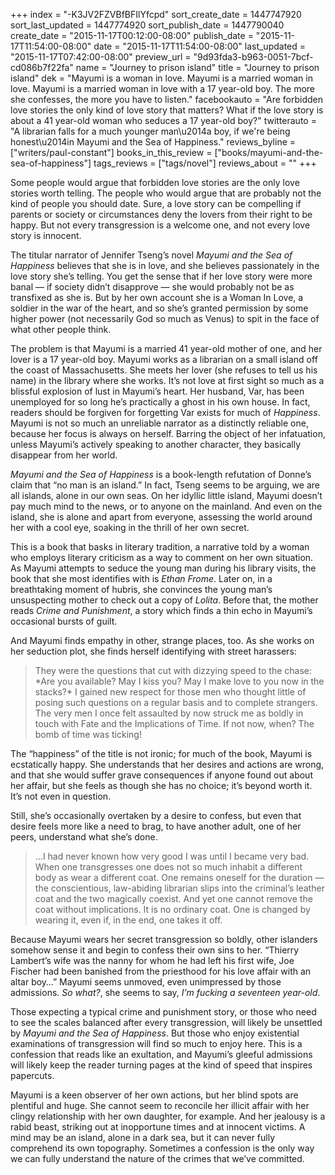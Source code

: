 +++
index = "-K3JV2FZVBfBFIlYfcpd"
sort_create_date = 1447747920
sort_last_updated = 1447774920
sort_publish_date = 1447790040
create_date = "2015-11-17T00:12:00-08:00"
publish_date = "2015-11-17T11:54:00-08:00"
date = "2015-11-17T11:54:00-08:00"
last_updated = "2015-11-17T07:42:00-08:00"
preview_url = "9d93fda3-b963-0051-7bcf-cd086b7f22fa"
name = "Journey to prison island"
title = "Journey to prison island"
dek = "Mayumi is a woman in love. Mayumi is a married woman in love. Mayumi is a married woman in love with a 17 year-old boy. The more she confesses, the more you have to listen."
facebookauto = "Are forbidden love stories the only kind of love story that matters? What if the love story is about a 41 year-old woman who seduces a 17 year-old boy?"
twitterauto = "A librarian falls for a much younger man\u2014a boy, if we're being honest\u2014in Mayumi and the Sea of Happiness."
reviews_byline = ["writers/paul-constant"]
books_in_this_review = ["books/mayumi-and-the-sea-of-happiness"]
tags_reviews = ["tags/novel"]
reviews_about = ""
+++

Some people would argue that forbidden love stories are the only love stories worth telling. The people who would argue that are probably not the kind of people you should date. Sure, a love story can be compelling if parents or society or circumstances deny the lovers from their right to be happy. But not every transgression is a welcome one, and not every love story is innocent.

The titular narrator of Jennifer Tseng’s novel *Mayumi and the Sea of Happiness* believes that she is in love, and she believes passionately in the love story she’s telling. You get the sense that if her love story were more banal — if society didn’t disapprove — she would probably not be as transfixed as she is. But by her own account she is a Woman In Love, a soldier in the war of the heart, and so she’s granted permission by some higher power (not necessarily God so much as Venus) to spit in the face of what other people think.

The problem is that Mayumi is a married 41 year-old mother of one, and her lover is a 17 year-old boy. Mayumi works as a librarian on a small island off the coast of Massachusetts. She meets her lover (she refuses to tell us his name) in the library where she works. It’s not love at first sight so much as a blissful explosion of lust in Mayumi’s heart. Her husband, Var, has been unemployed for so long he’s practically a ghost in his own house. In fact, readers should be forgiven for forgetting Var exists for much of *Happiness*. Mayumi is not so much an unreliable narrator as a distinctly reliable one, because her focus is always on herself. Barring the object of her infatuation, unless Mayumi’s actively speaking to another character, they basically disappear from her world.

*Mayumi and the Sea of Happiness* is a book-length refutation of Donne’s claim that “no man is an island.” In fact, Tseng seems to be arguing, we are all islands, alone in our own seas. On her idyllic little island, Mayumi doesn’t pay much mind to the news, or to anyone on the mainland. And even on the island, she is alone and apart from everyone, assessing the world around her with a cool eye, soaking in the thrill of her own secret. 

This is a book that basks in literary tradition, a narrative told by a woman who employs literary criticism as a way to comment on her own situation. As Mayumi attempts to seduce the young man during his library visits, the book that she most identifies with is *Ethan Frome*. Later on, in a breathtaking moment of hubris, she convinces the young man’s unsuspecting mother to check out a copy of *Lolita*. Before that, the mother reads *Crime and Punishment*, a story which finds a thin echo in Mayumi’s occasional bursts of guilt.

And Mayumi finds empathy in other, strange places, too. As she works on her seduction plot, she finds herself identifying with street harassers:

<blockquote>They were the questions that cut with dizzying speed to the chase: *Are you available? May I kiss you? May I make love to you now in the stacks?* I gained new respect for those men who thought little of posing such questions on a regular basis and to complete strangers. The very men I once felt assaulted by now struck me as boldly in touch with Fate and the Implications of Time. If not now, when? The bomb of time was ticking!</blockquote>

The “happiness” of the title is not ironic; for much of the book, Mayumi is ecstatically happy. She understands that her desires and actions are wrong, and that she would suffer grave consequences if anyone found out about her affair, but she feels as though she has no choice; it’s beyond worth it. It’s not even in question.

Still, she’s occasionally overtaken by a desire to confess, but even that desire feels more like a need to brag, to have another adult, one of her peers, understand what she’s done. 

<blockquote>…I had never known how very good I was until I became very bad. When one transgresses one does not so much inhabit a different body as wear a different coat. One remains oneself for the duration — the conscientious, law-abiding librarian slips into the criminal’s leather coat and the two magically coexist. And yet one cannot remove the coat without implications. It is no ordinary coat. One is changed by wearing it, even if, in the end, one takes it off.</blockquote>

Because Mayumi wears her secret transgression so boldly, other islanders somehow sense it and begin to confess their own sins to her. “Thierry Lambert’s wife was the nanny for whom he had left his first wife, Joe Fischer had been banished from the priesthood for his love affair with an altar boy…” Mayumi seems unmoved, even unimpressed by those admissions. *So what?*, she seems to say, *I’m fucking a seventeen year-old*.

Those expecting a typical crime and punishment story, or those who need to see the scales balanced after every transgression, will likely be unsettled by *Mayumi and the Sea of Happiness*. But those who enjoy existential examinations of transgression will find so much to enjoy here. This is a confession that reads like an exultation, and Mayumi’s gleeful admissions will likely keep the reader turning pages at the kind of speed that inspires papercuts. 

Mayumi is a keen observer of her own actions, but her blind spots are plentiful and huge. She cannot seem to reconcile her illicit affair with her clingy relationship with her own daughter, for example. And her jealousy is a rabid beast, striking out at inopportune times and at innocent victims. A mind may be an island, alone in a dark sea, but it can never fully comprehend its own topography. Sometimes a confession is the only way we can fully understand the nature of the crimes that we’ve committed. 